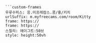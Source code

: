 

```쿠스통-프라메스
```custom-frames
우루수피스: 응.미프레캄스.콩/홍/키치
urlSuffix: m.myfreecams.com/room/Kitty
frame: https://
frame: https://
스칠리: 에이그트:50브
style: height:50vh
```
```